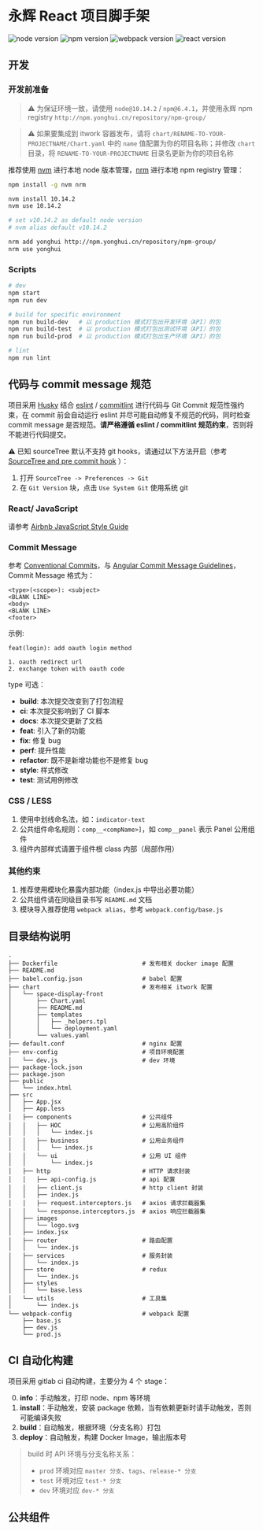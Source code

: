 <!-- 请将以下一级标题设为项目名称 -->
# 永辉 React 项目脚手架

![node version][node-version-img] ![npm version][npm-version-img] ![webpack version][webpack-version-img] ![react version][react-version-img]

## 开发

### 开发前准备

> ⚠️ 为保证环境一致，请使用 `node@10.14.2` / `npm@6.4.1`，并使用永辉 npm registry `http://npm.yonghui.cn/repository/npm-group/`


> ⚠️ 如果要集成到 itwork 容器发布，请将 `chart/RENAME-TO-YOUR-PROJECTNAME/Chart.yaml` 中的 `name` 值配置为你的项目名称；并修改 `chart` 目录，将 `RENAME-TO-YOUR-PROJECTNAME` 目录名更新为你的项目名称

推荐使用 [nvm][nvm-link] 进行本地 node 版本管理，[nrm][nrm-link] 进行本地 npm registry 管理：

```bash
npm install -g nvm nrm

nvm install 10.14.2
nvm use 10.14.2

# set v10.14.2 as default node version
# nvm alias default v10.14.2

nrm add yonghui http://npm.yonghui.cn/repository/npm-group/
nrm use yonghui
```

### Scripts

```bash
# dev
npm start
npm run dev

# build for specific environment
npm run build-dev   # 以 production 模式打包出开发环境（API）的包
npm run build-test  # 以 production 模式打包出测试环境（API）的包
npm run build-prod  # 以 production 模式打包出生产环境（API）的包

# lint
npm run lint
```


## 代码与 commit message 规范

项目采用 [Husky][husky-link] 结合 [eslint][eslint-link] / [commitlint][commitlint-link] 进行代码与 Git Commit 规范性强约束，在 commit 前会自动运行 eslint 并尽可能自动修复不规范的代码，同时检查 commit message 是否规范。**请严格遵循 eslint / commitlint 规范约束**，否则将不能进行代码提交。

⚠️ 已知 sourceTree 默认不支持 git hooks，请通过以下方法开启（参考 [SourceTree and pre commit hook][SourceTree-and-pre-commit-hook-link] ）：
1. 打开 `SourceTree -> Preferences -> Git`
2. 在 `Git Version` 块，点击 `Use System Git` 使用系统 git

### React/ JavaScript

请参考 [Airbnb JavaScript Style Guide][airbnb-codestyle-link]

### Commit Message

参考 [Conventional Commits][convertional-commits-link]，与 [Angular Commit Message Guidelines][angular-commit-message-guidelines-link]，Commit Message 格式为：
```
<type>(<scope>): <subject>
<BLANK LINE>
<body>
<BLANK LINE>
<footer>
```

示例:
```
feat(login): add oauth login method

1. oauth redirect url
2. exchange token with oauth code
```

type 可选：
* **build**: 本次提交改变到了打包流程
* **ci**: 本次提交影响到了 CI 脚本
* **docs**: 本次提交更新了文档
* **feat**: 引入了新的功能
* **fix**: 修复 bug
* **perf**: 提升性能
* **refactor**: 既不是新增功能也不是修复 bug
* **style**: 样式修改
* **test**: 测试用例修改

### CSS / LESS

1. 使用中划线命名法，如：`indicator-text`
2. 公共组件命名规则：`comp__<compName>]`，如 `comp__panel` 表示 Panel 公用组件
3. 组件内部样式请置于组件根 class 内部（局部作用）

### 其他约束

1. 推荐使用模块化暴露内部功能（index.js 中导出必要功能）
2. 公共组件请在同级目录书写 `README.md` 文档
3. 模块导入推荐使用 `webpack alias`，参考 `webpack.config/base.js`


## 目录结构说明

```
.
├── Dockerfile                        # 发布相关 docker image 配置
├── README.md
├── babel.config.json                 # babel 配置
├── chart                             # 发布相关 itwork 配置
│   └── space-display-front
│       ├── Chart.yaml
│       ├── README.md
│       ├── templates
│       │   ├── _helpers.tpl
│       │   └── deployment.yaml
│       └── values.yaml
├── default.conf                      # nginx 配置
├── env-config                        # 项目环境配置
│   └── dev.js                        # dev 环境
├── package-lock.json
├── package.json
├── public
│   └── index.html
├── src
│   ├── App.jsx
│   ├── App.less
│   ├── components                    # 公共组件
│   │   ├── HOC                       # 公用高阶组件
│   │   │   └── index.js
│   │   ├── business                  # 公用业务组件
│   │   │   └── index.js
│   │   └── ui                        # 公用 UI 组件
│   │       └── index.js
│   ├── http                          # HTTP 请求封装
│   │   ├── api-config.js             # api 配置
│   │   ├── client.js                 # http client 封装
│   │   ├── index.js
│   │   ├── request.interceptors.js   # axios 请求拦截器集
│   │   └── response.interceptors.js  # axios 响应拦截器集
│   ├── images
│   │   └── logo.svg
│   ├── index.jsx
│   ├── router                        # 路由配置
│   │   └── index.js
│   ├── services                      # 服务封装
│   │   └── index.js
│   ├── store                         # redux
│   │   └── index.js
│   ├── styles
│   │   └── base.less
│   └── utils                         # 工具集
│       └── index.js
└── webpack-config                    # webpack 配置
    ├── base.js
    ├── dev.js
    └── prod.js
```


## CI 自动化构建

项目采用 gitlab ci 自动构建，主要分为 4 个 stage：

0. **info**：手动触发，打印 node、npm 等环境
1. **install**：手动触发，安装 package 依赖，当有依赖更新时请手动触发，否则可能编译失败
2. **build**：自动触发，根据环境（分支名称）打包
3. **deploy**：自动触发，构建 Docker Image，输出版本号

> build 时 API 环境与分支名称关系：
> - `prod` 环境对应 `master 分支`、`tags`、`release-* 分支`
> - `test` 环境对应 `test-* 分支`
> - `dev` 环境对应 `dev-* 分支`


## 公共组件

<!-- 请将组件说明文档链于此处 -->



[node-version-img]: https://img.shields.io/badge/node-v10.14.2-brightgreen?style=flat-square&logo=node.js
[npm-version-img]: https://img.shields.io/badge/npm-v6.4.1-brightgreen?style=flat-square&logo=npm
[webpack-version-img]: https://img.shields.io/badge/webpack-v5.1.0-brightgreen?style=flat-square&logo=webpack
[react-version-img]: https://img.shields.io/badge/react-v16.13.1-brightgreen?style=flat-square&logo=react

[nvm-link]: https://img.shields.io/badge/node-v10.14.2-brightgreen
[nrm-link]: https://github.com/Pana/nrm
[airbnb-codestyle-link]: https://github.com/airbnb/javascript
[convertional-commits-link]: https://www.conventionalcommits.org/en/v1.0.0/
[husky-link]: https://github.com/typicode/husky
[commitlint-link]: https://commitlint.js.org
[eslint-link]: https://eslint.org
[SourceTree-and-pre-commit-hook-link]: https://medium.com/fantageek/sourcetree-and-pre-commit-hook-52545f22fe10
[angular-commit-message-guidelines-link]: https://github.com/angular/angular/blob/22b96b9/CONTRIBUTING.md#-commit-message-guidelines
